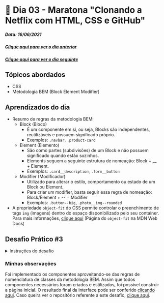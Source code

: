 # 🏁 Dia 03 -  Maratona "Clonando a Netflix com HTML, CSS e GitHub"
##### Data: 16/06/2021

##### [Clique aqui para ver o dia anterior](./day02.md)
##### [Clique aqui para ver o dia seguinte](./day04.md)

## Tópicos abordados
- CSS
- Metodologia BEM (Block Element Modifier)

## Aprendizados do dia
- Resumo de regras da metodologia BEM:
    - Block (Bloco)
      - É um componente em si, ou seja, Blocks são independentes, reutilizáveis e possuem significado próprio.
      - Exemplos: `.navbar`, `.product-card`
    - Element (Elemento)
        - São como partes (subdivisões) de um Block e não possuem significado quando estão sozinhos.
        - Elements seguem a seguinte estrutura de nomeação: Block + __ + Element.  
        - Exemplos: `.card__description`, `.form__button`
    - Modifier (Modificador)
        - Utilizado para alterar o estilo, comportamento ou estado de um Block ou Element.
        -  Para criar um modifier, basta seguir essa regra de nomeação: Block/Element + -- + Modifier
        - Exemplos: `.button--big`, `.photo__img--rounded`
- A propriedade `object-fit` do CSS permite controlar o preenchimento de tags `img` (imagens) dentro do espaço disponibilizado pelo seu container. Para mais informações, [clique aqui](https://developer.mozilla.org/pt-BR/docs/Web/CSS/object-fit) (Página do `object-fit` na MDN Web Docs)

## Desafio Prático #3

<details>
<summary>Instruções do desafio</summary>

### 1. Analise o componente de Playlists

Analise bem ele, veja que existe 2 variações de tamanho...

### 2. Agora crie os componentes

Já pode por a mão no código e criar a estilização dos componentes.

Não se esqueça que no conteúdo da Maratona de hoje o Daniel também criou o componente "Filme" da Netflix  - estude o conteúdo ;)

Crie os componentes usando a metodologia **BEM CSS** (aula 1 do dia de hoje).

### 3. Crie a página Playlists

Agora você já pode montar  página que lista todas as Playlists e também tem componentes que você criou no dia de ontem. O Design da página está no Figma.

Você pode usar suas playlits e conteúdos que mais gosta :D seja criativo no seu App!
Coloque as instruções aqui
</details>

### Minhas observações

Foi implementado os componentes aproveitando-se das regras de nomenclatura de classes da metodologia BEM. Assim que todos componentes necessários foram criados e estilizados, foi possível construir a página inicial. O resultado final da interface pode ser conferido [clicando aqui](https://guilhermeomt.github.io/music-player-app/). Caso queira ver o repositório referente a este desafio, [clique aqui](https://github.com/guilhermeomt/music-player-app).